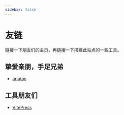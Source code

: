 ```yaml
---
sidebar: false
---
```


# 友链

链接一下朋友们的主页，再链接一下搭建此站点的一些工具。

## 挚爱亲朋，手足兄弟

- [ariatao](https://ariatao.github.io/)

## 工具朋友们

- [VitePress](https://vitepress.dev/zh/)